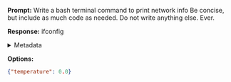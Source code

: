 **Prompt:**
Write a bash terminal command to print network info
Be concise, but include as much code as needed. Do not write anything else. Ever.


**Response:**
ifconfig

<details><summary>Metadata</summary>

- Duration: 597 ms
- Datetime: 2023-11-10T22:13:04.535545
- Model: gpt-3.5-turbo-0613

</details>

**Options:**
```json
{"temperature": 0.0}
```

